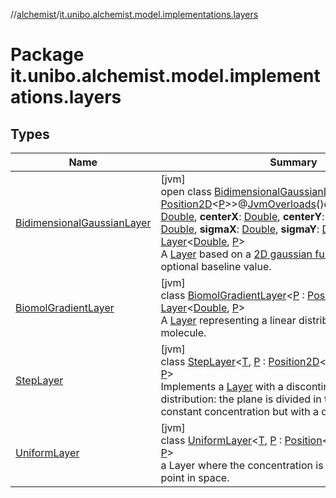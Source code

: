 //[alchemist](../../index.md)/[it.unibo.alchemist.model.implementations.layers](index.md)

# Package it.unibo.alchemist.model.implementations.layers

## Types

| Name | Summary |
|---|---|
| [BidimensionalGaussianLayer](-bidimensional-gaussian-layer/index.md) | [jvm]<br>open class [BidimensionalGaussianLayer](-bidimensional-gaussian-layer/index.md)<[P](-bidimensional-gaussian-layer/index.md) : [Position2D](../it.unibo.alchemist.model.interfaces/-position2-d/index.md)<[P](-bidimensional-gaussian-layer/index.md)>>@[JvmOverloads](https://kotlinlang.org/api/latest/jvm/stdlib/kotlin.jvm/-jvm-overloads/index.html)()constructor(**baseline**: [Double](https://kotlinlang.org/api/latest/jvm/stdlib/kotlin/-double/index.html), **centerX**: [Double](https://kotlinlang.org/api/latest/jvm/stdlib/kotlin/-double/index.html), **centerY**: [Double](https://kotlinlang.org/api/latest/jvm/stdlib/kotlin/-double/index.html), **norm**: [Double](https://kotlinlang.org/api/latest/jvm/stdlib/kotlin/-double/index.html), **sigmaX**: [Double](https://kotlinlang.org/api/latest/jvm/stdlib/kotlin/-double/index.html), **sigmaY**: [Double](https://kotlinlang.org/api/latest/jvm/stdlib/kotlin/-double/index.html)) : [Layer](../it.unibo.alchemist.model.interfaces/-layer/index.md)<[Double](https://kotlinlang.org/api/latest/jvm/stdlib/kotlin/-double/index.html), [P](-bidimensional-gaussian-layer/index.md)> <br>A [Layer](../it.unibo.alchemist.model.interfaces/-layer/index.md) based on a [2D gaussian function](../it.unibo.alchemist.model.math/-bidimensional-gaussian/index.md) and an optional baseline value. |
| [BiomolGradientLayer](-biomol-gradient-layer/index.md) | [jvm]<br>class [BiomolGradientLayer](-biomol-gradient-layer/index.md)<[P](-biomol-gradient-layer/index.md) : [Position2D](../it.unibo.alchemist.model.interfaces/-position2-d/index.md)<[P](-biomol-gradient-layer/index.md)>?> : [Layer](../it.unibo.alchemist.model.interfaces/-layer/index.md)<[Double](https://docs.oracle.com/javase/8/docs/api/java/lang/Double.html), [P](-biomol-gradient-layer/index.md)> <br>A [Layer](../it.unibo.alchemist.model.interfaces/-layer/index.md) representing a linear distribution in space of a molecule. |
| [StepLayer](-step-layer/index.md) | [jvm]<br>class [StepLayer](-step-layer/index.md)<[T](-step-layer/index.md), [P](-step-layer/index.md) : [Position2D](../it.unibo.alchemist.model.interfaces/-position2-d/index.md)<out [P](-uniform-layer/index.md)>?> : [Layer](../it.unibo.alchemist.model.interfaces/-layer/index.md)<[T](-uniform-layer/index.md), [P](-uniform-layer/index.md)> <br>Implements a [Layer](../it.unibo.alchemist.model.interfaces/-layer/index.md) with a discontinue spatial distribution: the plane is divided in two parts, both with a constant concentration but with a different in value. |
| [UniformLayer](-uniform-layer/index.md) | [jvm]<br>class [UniformLayer](-uniform-layer/index.md)<[T](-uniform-layer/index.md), [P](-uniform-layer/index.md) : [Position](../it.unibo.alchemist.model.interfaces/-position/index.md)<out [P](-uniform-layer/index.md)>?> : [Layer](../it.unibo.alchemist.model.interfaces/-layer/index.md)<[T](-uniform-layer/index.md), [P](-uniform-layer/index.md)> <br>a Layer where the concentration is the same at every point in space. |
